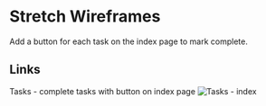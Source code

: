 # Stretch Wireframes

Add a button for each task on the index page to mark complete.

## Links ##
Tasks - complete tasks with button on index page
![Tasks - index](https://galvanize.mybalsamiq.com/mockups/2355991.png?key=dd6f91232218fa4d6cbf663738e10e0cfca3e151)
